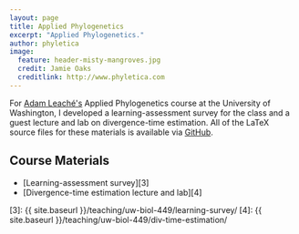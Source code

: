 ```yaml
---
layout: page
title: Applied Phylogenetics
excerpt: "Applied Phylogenetics."
author: phyletica
image:
  feature: header-misty-mangroves.jpg
  credit: Jamie Oaks
  creditlink: http://www.phyletica.com
---
```


For [Adam Leaché's][1] Applied Phylogenetics course at the University of Washington, I developed a learning-assessment survey for the class and a guest lecture and lab on divergence-time estimation. All of the LaTeX source files for these materials is available via [GitHub][2].

## Course Materials

*   [Learning-assessment survey][3]
*   [Divergence-time estimation lecture and lab][4]


 [1]: http://faculty.washington.edu/leache/wordpress/
 [2]: https://github.com/joaks1/applied-phylogenetics
 [3]: {{ site.baseurl }}/teaching/uw-biol-449/learning-survey/
 [4]: {{ site.baseurl }}/teaching/uw-biol-449/div-time-estimation/
